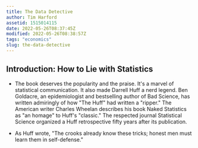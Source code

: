 ```yaml
---
title: The Data Detective
author: Tim Harford
assetid: 1515014115
date: 2022-05-26T08:37:45Z
modified: 2022-05-26T08:38:57Z
tags: "economics"
slug: the-data-detective
---
```


## Introduction: How to Lie with Statistics

*  The book deserves the popularity and the praise. It's a marvel of statistical communication. It also made Darrell Huff a nerd legend. Ben Goldacre, an epidemiologist and bestselling author of Bad Science, has written admiringly of how "The Huff" had written a "ripper." The American writer Charles Wheelan describes his book Naked Statistics as "an homage" to Huff's "classic." The respected journal Statistical Science organized a Huff retrospective fifty years after its publication.

*  As Huff wrote, "The crooks already know these tricks; honest men must learn them in self-defense."

